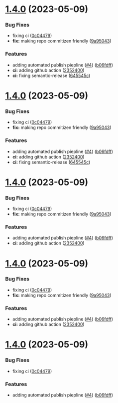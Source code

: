 # [1.4.0](https://github.com/aws-lambda-template-generator/generator/compare/v1.3.2...v1.4.0) (2023-05-09)


### Bug Fixes

* fixing ci ([0c04479](https://github.com/aws-lambda-template-generator/generator/commit/0c044797ef4666e5f8d815937229893b3dbb4788))
* **fix:** making repo commitizen friendly ([9a95043](https://github.com/aws-lambda-template-generator/generator/commit/9a95043ab8c7f45edf7ca24c416b9e09ca21235b))


### Features

* adding automated publish piepline ([#4](https://github.com/aws-lambda-template-generator/generator/issues/4)) ([b06fdff](https://github.com/aws-lambda-template-generator/generator/commit/b06fdff129d9b53d76e0ed7637ae6c13ddfe7e9e))
* **ci:** adding github action ([2352400](https://github.com/aws-lambda-template-generator/generator/commit/2352400eb99695b66a02a37d1479095e68b32410))
* **ci:** fixing semantic-release ([645545c](https://github.com/aws-lambda-template-generator/generator/commit/645545caca45bc46b715804a822893c6b03b5361))

# [1.4.0](https://github.com/aws-lambda-template-generator/generator/compare/v1.3.2...v1.4.0) (2023-05-09)


### Bug Fixes

* fixing ci ([0c04479](https://github.com/aws-lambda-template-generator/generator/commit/0c044797ef4666e5f8d815937229893b3dbb4788))
* **fix:** making repo commitizen friendly ([9a95043](https://github.com/aws-lambda-template-generator/generator/commit/9a95043ab8c7f45edf7ca24c416b9e09ca21235b))


### Features

* adding automated publish piepline ([#4](https://github.com/aws-lambda-template-generator/generator/issues/4)) ([b06fdff](https://github.com/aws-lambda-template-generator/generator/commit/b06fdff129d9b53d76e0ed7637ae6c13ddfe7e9e))
* **ci:** adding github action ([2352400](https://github.com/aws-lambda-template-generator/generator/commit/2352400eb99695b66a02a37d1479095e68b32410))
* **ci:** fixing semantic-release ([645545c](https://github.com/aws-lambda-template-generator/generator/commit/645545caca45bc46b715804a822893c6b03b5361))

# [1.4.0](https://github.com/aws-lambda-template-generator/generator/compare/v1.3.2...v1.4.0) (2023-05-09)


### Bug Fixes

* fixing ci ([0c04479](https://github.com/aws-lambda-template-generator/generator/commit/0c044797ef4666e5f8d815937229893b3dbb4788))
* **fix:** making repo commitizen friendly ([9a95043](https://github.com/aws-lambda-template-generator/generator/commit/9a95043ab8c7f45edf7ca24c416b9e09ca21235b))


### Features

* adding automated publish piepline ([#4](https://github.com/aws-lambda-template-generator/generator/issues/4)) ([b06fdff](https://github.com/aws-lambda-template-generator/generator/commit/b06fdff129d9b53d76e0ed7637ae6c13ddfe7e9e))
* **ci:** adding github action ([2352400](https://github.com/aws-lambda-template-generator/generator/commit/2352400eb99695b66a02a37d1479095e68b32410))

# [1.4.0](https://github.com/aws-lambda-template-generator/generator/compare/v1.3.2...v1.4.0) (2023-05-09)


### Bug Fixes

* fixing ci ([0c04479](https://github.com/aws-lambda-template-generator/generator/commit/0c044797ef4666e5f8d815937229893b3dbb4788))
* **fix:** making repo commitizen friendly ([9a95043](https://github.com/aws-lambda-template-generator/generator/commit/9a95043ab8c7f45edf7ca24c416b9e09ca21235b))


### Features

* adding automated publish piepline ([#4](https://github.com/aws-lambda-template-generator/generator/issues/4)) ([b06fdff](https://github.com/aws-lambda-template-generator/generator/commit/b06fdff129d9b53d76e0ed7637ae6c13ddfe7e9e))
* **ci:** adding github action ([2352400](https://github.com/aws-lambda-template-generator/generator/commit/2352400eb99695b66a02a37d1479095e68b32410))

# [1.4.0](https://github.com/aws-lambda-template-generator/generator/compare/v1.3.2...v1.4.0) (2023-05-09)


### Bug Fixes

* fixing ci ([0c04479](https://github.com/aws-lambda-template-generator/generator/commit/0c044797ef4666e5f8d815937229893b3dbb4788))


### Features

* adding automated publish piepline ([#4](https://github.com/aws-lambda-template-generator/generator/issues/4)) ([b06fdff](https://github.com/aws-lambda-template-generator/generator/commit/b06fdff129d9b53d76e0ed7637ae6c13ddfe7e9e))
